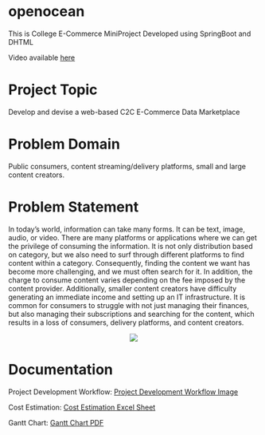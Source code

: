 # openocean
This is College E-Commerce MiniProject Developed using SpringBoot and DHTML

Video available [here](https://drive.google.com/file/d/1xD1uSdcyn1nZax0yI0niFawMHSiKXfSB/view)

# Project Topic
Develop and devise a web-based C2C E-Commerce Data Marketplace
# Problem Domain
Public consumers, content streaming/delivery platforms, small and large content creators.
# Problem Statement
In today’s world, information can take many forms. It can be text, image, audio, or video. There are many platforms or applications where we can get the privilege of consuming the information. It is not only distribution based on category, but we also need to surf through different platforms to find content within a category. Consequently, finding the content we want has become more challenging, and we must often search for it. In addition, the charge to consume content varies depending on the fee imposed by the content provider. Additionally, smaller content creators have difficulty generating an immediate income and setting up an IT infrastructure. It is common for consumers to struggle with not just managing their finances, but also managing their subscriptions and searching for the content, which results in a loss of consumers, delivery platforms, and content creators.

<p align="center">
  <img src="https://user-images.githubusercontent.com/44437936/152978478-3444294e-f218-4aed-bf0f-d9e5c1e028b7.png" />
</p>

# Documentation

Project Development Workflow: [Project Development Workflow Image](https://drive.google.com/file/d/1mWrzS1YiL59o_Zdn1eOfd1HEqo8iejCT/view?usp=sharing)

Cost Estimation: [Cost Estimation Excel Sheet](https://coepac-my.sharepoint.com/:x:/g/personal/puravud20_comp_coep_ac_in/EeoL1AGyoglIqIVN4TOWAucBhDPw_WIimS1-Fh0CG3WkoA?e=eqR4Jw)

Gantt Chart: [Gantt Chart PDF](https://drive.google.com/file/d/1fRkUTixxqXUShL-0eFzsyFIzq1F3Zhhj/view?usp=sharing)


